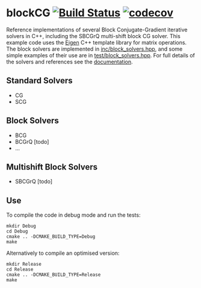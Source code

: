 # blockCG [![Build Status](https://travis-ci.org/lkeegan/blockCG.svg?branch=master)](https://travis-ci.org/lkeegan/blockCG) [![codecov](https://codecov.io/gh/lkeegan/blockCG/branch/master/graph/badge.svg)](https://codecov.io/gh/lkeegan/blockCG)
Reference implementations of several Block Conjugate-Gradient iterative solvers in C++, including the SBCGrQ  multi-shift block CG solver. This example code uses the [Eigen](http://eigen.tuxfamily.org) C++ template library for matrix operations. The block solvers are implemented in [inc/block_solvers.hpp](inc/block_solvers.hpp), and some simple examples of their use are in [test/block_solvers.hpp](test/block_solvers.cpp). For full details of the solvers and references see the [documentation](doc/blockCG.pdf).

## Standard Solvers
- CG
- SCG

## Block Solvers
- BCG
- BCGrQ [todo]
- ...

## Multishift Block Solvers
- SBCGrQ [todo]

## Use
To compile the code in debug mode and run the tests:
```
mkdir Debug
cd Debug
cmake .. -DCMAKE_BUILD_TYPE=Debug
make
```
Alternatively to compile an optimised version:
```
mkdir Release
cd Release
cmake .. -DCMAKE_BUILD_TYPE=Release
make
```
